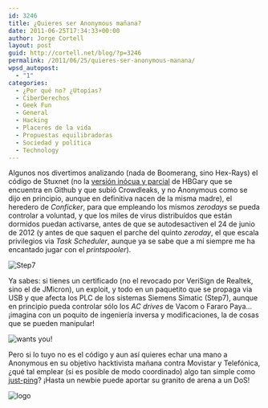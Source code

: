 ```yaml
---
id: 3246
title: ¿Quieres ser Anonymous mañana?
date: 2011-06-25T17:34:33+00:00
author: Jorge Cortell
layout: post
guid: http://cortell.net/blog/?p=3246
permalink: /2011/06/25/quieres-ser-anonymous-manana/
wpsd_autopost:
  - "1"
categories:
  - ¿Por qué no? ¿Utopías?
  - CiberDerechos
  - Geek Fun
  - General
  - Hacking
  - Placeres de la vida
  - Propuestas equilibradoras
  - Sociedad y polí­tica
  - Technology
---
```

Algunos nos divertimos analizando (nada de Boomerang, sino Hex-Rays) el código de Stuxnet (no la [versión inócua y parcial](https://github.com/Laurelai/decompile-dump) de HBGary que se encuentra en Github y que subió Crowdleaks, y no Anonymous como se dijo en principio, aunque en definitiva nacen de la misma madre), el heredero de _Conficker_, para que empleando los mismos _zerodays_ se pueda controlar a voluntad, y que los miles de virus distribuídos que están dormidos puedan activarse, antes de que se autodesactiven el 24 de junio de 2012 (y antes de que saquen el parche del quinto _zeroday_, el que escala privilegios via _Task Scheduler_, aunque ya se sabe que a mí siempre me ha encantado jugar con el _printspooler_).

<img class="aligncenter" src="https://www.swe.siemens.com/spain/web/es/industry/automatizacion/simatic/controladores/PublishingImages/SIMATIC_STEP7_Basic_software.jpg" alt="Step7" />

Ya sabes: si tienes un certificado (no el revocado por VeriSign de Realtek, sino el de JMicron), un exploit, y todo en un paquetito que se propaga via USB y que afecta los PLC de los sistemas Siemens Simatic (Step7), aunque en principio pueda controlar sólo los _AC drives_ de Vacom o Fararo Paya&#8230; ¡imagina con un poquito de ingeniería inversa y modificaciones, la de cosas que se pueden manipular!

<img class="aligncenter" src="http://josepgmaynou.blogspot.es/img/anonymous2.jpg" alt="wants you!" />

Pero si lo tuyo no es el código y aun así quieres echar una mano a Anonymous en su objetivo hacktivista mañana contra Movistar y Telefónica, ¿qué tal emplear (si es posible de modo coordinado) algo tan simple como [just-ping](http://www.just-ping.com/index.php)? ¡Hasta un newbie puede aportar su granito de arena a un DoS!

<img class="aligncenter" src="http://www.hackan.com.ar/WP/wp-content/uploads/2011/05/anonymous-logo-150x150.jpg" alt="logo" />